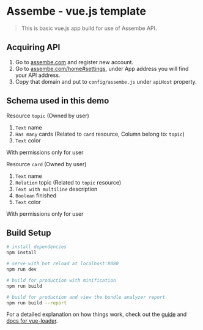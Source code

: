 # Assembe - vue.js template

> This is basic vue.js app build for use of Assembe API.

## Acquiring API

1. Go to [assembe.com](https://assembe.com) and register new account.
2. Go to [assembe.com/home#settings](https://assembe.com/home#settings), under App address you will find your API address.
3. Copy that domain and put to `config/assembe.js` under `apiHost` property.

## Schema used in this demo
Resource `topic` (Owned by user)
1. `Text` name
2. `Has many` cards (Related to `card` resource, Column belong to: `topic`)
3. `Text` color

With permissions only for user

Resource `card` (Owned by user)
1. `Text` name
2. `Relation` topic (Related to `topic` resource)
3. `Text with multiline` description
4. `Boolean` finished
5. `Text` color

With permissions only for user


## Build Setup

``` bash
# install dependencies
npm install

# serve with hot reload at localhost:8080
npm run dev

# build for production with minification
npm run build

# build for production and view the bundle analyzer report
npm run build --report
```

For a detailed explanation on how things work, check out the [guide](http://vuejs-templates.github.io/webpack/) and [docs for vue-loader](http://vuejs.github.io/vue-loader).
